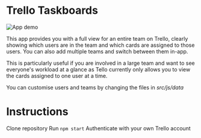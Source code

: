 # Trello Taskboards

![App demo](./demo/demo.gif)


This app provides you with a full view for an entire team on Trello, clearly showing which users are in the team and which cards are assigned to those users. You can also add multiple teams and switch between them in-app.

This is particularly useful if you are involved in a large team and want to see everyone's workload at a glance as Tello currently only allows you to view the cards assigned to one user at a time.

You can customise users and teams by changing the files in _src/js/data_

# Instructions #
Clone repository
Run `npm start`
Authenticate with your own Trello account